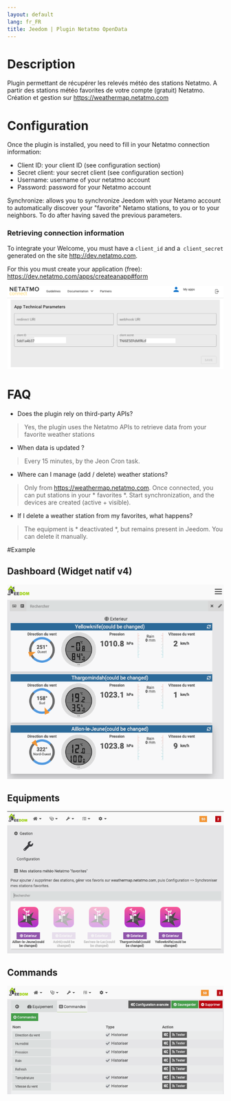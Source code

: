 ```yaml
---
layout: default
lang: fr_FR
title: Jeedom | Plugin Netatmo OpenData
---
```


# Description
Plugin permettant de récupérer les relevés météo des stations Netatmo. A partir des stations météo favorites de votre compte (gratuit) Netatmo. Création et gestion sur https://weathermap.netatmo.com 

# Configuration
Once the plugin is installed, you need to fill in your Netatmo connection information:

- Client ID: your client ID (see configuration section)
- Secret client: your secret client (see configuration section)
- Username: username of your netatmo account
- Password: password for your Netatmo account

Synchronize: allows you to synchronize Jeedom with your Netamo account to automatically discover your "favorite" Netamo stations, to you or to your neighbors. To do after having saved the previous parameters.

### Retrieving connection information
To integrate your Welcome, you must have a `client_id` and a` client_secret` generated on the site http://dev.netatmo.com.

For this you must create your application (free): https://dev.netatmo.com/apps/createanapp#form


![](../screenshot/netatmo_clientid.png)

# FAQ
- Does the plugin rely on third-party APIs?
> Yes, the plugin uses the Netatmo APIs to retrieve data from your favorite weather stations

- When data is updated ?
> Every 15 minutes, by the Jeon Cron task.

- Where can I manage (add / delete) weather stations?
> Only from https://weathermap.netatmo.com. Once connected, you can put stations in your * favorites *. Start synchronization, and the devices are created (active + visible).


- If I delete a weather station from my favorites, what happens?
> The equipment is * deactivated *, but remains present in Jeedom. You can delete it manually.

#Example

## Dashboard (Widget natif v4)
![](../../plugin_info/screenshot/NetatmoOpenData_dashboard_widget.png)

## Equipments
![](../../plugin_info/screenshot/NetatmoOpenData_equipment.png)

## Commands
![](../../plugin_info/screenshot/NetatmoOpenData_command.png)
